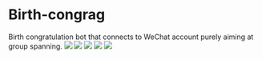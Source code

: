# Birth-congrag

Birth congratulation bot that connects to WeChat account purely aiming at group spanning.
![](img/IMG_4293.PNG)
![](img/IMG_4294.PNG)
![](img/IMG_4295.PNG)
![](img/IMG_4296.PNG)
![](img/IMG_4297.PNG)
